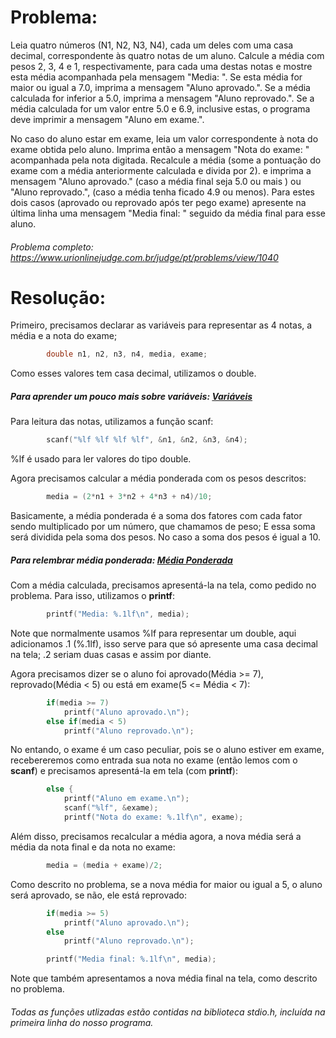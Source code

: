 # Problema:

Leia quatro números (N1, N2, N3, N4), cada um deles com uma casa decimal, correspondente às quatro notas de um aluno. Calcule a média com pesos 2, 3, 4 e 1, respectivamente, para cada uma destas notas e mostre esta média acompanhada pela mensagem "Media: ". Se esta média for maior ou igual a 7.0, imprima a mensagem "Aluno aprovado.". Se a média calculada for inferior a 5.0, imprima a mensagem "Aluno reprovado.". Se a média calculada for um valor entre 5.0 e 6.9, inclusive estas, o programa deve imprimir a mensagem "Aluno em exame.".

No caso do aluno estar em exame, leia um valor correspondente à nota do exame obtida pelo aluno. Imprima então a mensagem "Nota do exame: " acompanhada pela nota digitada. Recalcule a média (some a pontuação do exame com a média anteriormente calculada e divida por 2). e imprima a mensagem "Aluno aprovado." (caso a média final seja 5.0 ou mais ) ou "Aluno reprovado.", (caso a média tenha ficado 4.9 ou menos). Para estes dois casos (aprovado ou reprovado após ter pego exame) apresente na última linha uma mensagem "Media final: " seguido da média final para esse aluno.

###### Problema completo: https://www.urionlinejudge.com.br/judge/pt/problems/view/1040

# Resolução:

Primeiro, precisamos declarar as variáveis para representar as 4 notas, a média e a nota do exame;
```c
        double n1, n2, n3, n4, media, exame;
```

Como esses valores tem casa decimal, utilizamos o double.

##### Para aprender um pouco mais sobre variáveis: [Variáveis](http://linguagemc.com.br/variaveis-em-linguagem-c/)

Para leitura das notas, utilizamos a função scanf:
```c
        scanf("%lf %lf %lf %lf", &n1, &n2, &n3, &n4);
```
%lf é usado para ler valores do tipo double. 

Agora precisamos calcular a média ponderada com os pesos descritos:
```c
        media = (2*n1 + 3*n2 + 4*n3 + n4)/10;
```
Basicamente, a média ponderada é a soma dos fatores com cada fator sendo multiplicado por um número, que chamamos de peso; E essa soma será dividida pela soma dos pesos. No caso a soma dos pesos é igual a 10.


##### Para relembrar média ponderada: [Média Ponderada](https://www.somatematica.com.br/fundam/medias2.php) 

Com a média calculada, precisamos apresentá-la na tela, como pedido no problema. Para isso, utilizamos o **printf**: 

```c
        printf("Media: %.1lf\n", media);
```
Note que normalmente usamos %lf para representar um double, aqui adicionamos .1 (%.1lf), isso serve para que só apresente uma casa decimal na tela; .2 seriam duas casas e assim por diante. 

Agora precisamos dizer se o aluno foi aprovado(Média >= 7), reprovado(Média < 5) ou está em exame(5 <= Média < 7): 

```c
        if(media >= 7)
            printf("Aluno aprovado.\n");
        else if(media < 5)
            printf("Aluno reprovado.\n");
```

No entando, o exame é um caso peculiar, pois se o aluno estiver em exame, recebereremos como entrada sua nota no exame (então lemos com o **scanf**) e precisamos apresentá-la em tela (com **printf**):

```c
        else { 
            printf("Aluno em exame.\n");
            scanf("%lf", &exame);
            printf("Nota do exame: %.1lf\n", exame);
```

Além disso, precisamos recalcular a média agora, a nova média será a média da nota final e da nota no exame:

```c
        media = (media + exame)/2;
```

Como descrito no problema, se a nova média for maior ou igual a 5, o aluno será aprovado, se não, ele está reprovado:

```c
        if(media >= 5)
            printf("Aluno aprovado.\n");
        else
            printf("Aluno reprovado.\n");

        printf("Media final: %.1lf\n", media);
```

Note que também apresentamos a nova média final na tela, como descrito no problema.

###### Todas as funções utlizadas estão contidas na biblioteca stdio.h, incluída na primeira linha do nosso programa.

